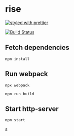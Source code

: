 # rise

[![styled with prettier](https://img.shields.io/badge/styled_with-prettier-ff69b4.svg)](https://github.com/prettier/prettier)

[![Build Status](https://travis-ci.org/AWildDevAppears/rise.svg?branch=master)](https://travis-ci.org/AWildDevAppears/rise)

## Fetch dependencies
```
npm install
```

## Run webpack
```
npx webpack
```
```
npm run build
```

## Start http-server
```
npm start
```
s
